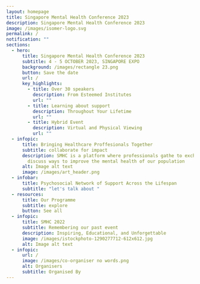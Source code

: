 ```yaml
---
layout: homepage
title: Singapore Mental Health Conference 2023
description: Singapore Mental Health Conference 2023
image: /images/isomer-logo.svg
permalink: /
notification: ""
sections:
  - hero:
      title: Singapore Mental Health Conference 2023
      subtitle: 4 - 5 OCTOBER 2023, SINGAPORE EXPO
      background: /images/rectangle 23.png
      button: Save the date
      url: /
      key_highlights:
        - title: Over 30 speakers
          description: From Esteemed Institutes
          url: ""
        - title: Learning about support
          description: Throughout Your Lifetime
          url: ""
        - title: Hybrid Event
          description: Virtual and Physical Viewing
          url: ""
  - infopic:
      title: Bringing Healthcare Proffesionals Together
      subtitle: collaborate for impact
      description: SMHC is a platform where professionals gathe to exchange ideas and
        discuss ways to improve the mental health of our population
      alt: Image alt text
      image: /images/art_header.png
  - infobar:
      title: Psychosocial Network of Support Across the Lifespan
      subtitle: "let's talk about "
  - resources:
      title: Our Programme
      subtitle: explore
      button: See all
  - infopic:
      title: SMHC 2022
      subtitle: Remembering our past event
      description: Inspiring, Educational, and Unforgettable
      image: /images/istockphoto-1290277712-612x612.jpg
      alt: Image alt text
  - infopic:
      url: /
      image: /images/co-organiser no words.png
      alt: Organisers
      subtitle: Organised By
---
```

